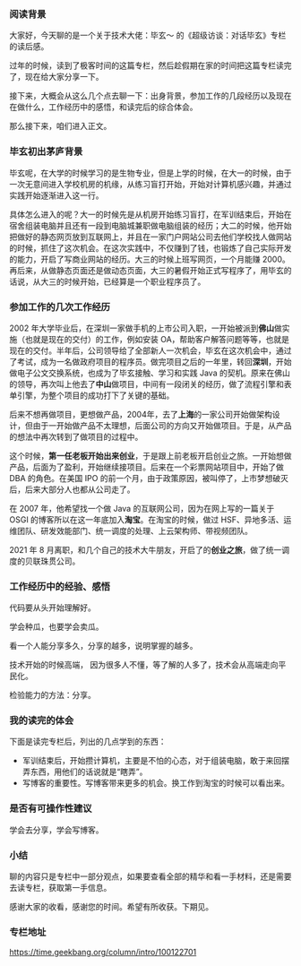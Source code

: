 ### 阅读背景

大家好，今天聊的是一个关于技术大佬：毕玄～ 的《超级访谈：对话毕玄》专栏的读后感。

过年的时候，读到了极客时间的这篇专栏，然后趁假期在家的时间把这篇专栏读完了，现在给大家分享一下。

接下来，大概会从这么几个点去聊一下：出身背景，参加工作的几段经历以及现在在做什么，工作经历中的感悟，和读完后的综合体会。

那么接下来，咱们进入正文。

### 毕玄初出茅庐背景

毕玄呢，在大学的时候学习的是生物专业，但是上学的时候，在大一的时候，由于一次无意间进入学校机房的机缘，从练习盲打开始，开始对计算机感兴趣，并通过实践开始逐渐进入这一行。

具体怎么进入的呢？大一的时候先是从机房开始练习盲打，在军训结束后，开始在宿舍组装电脑并且还有一段到电脑城兼职做电脑组装的经历；大二的时候，他开始把做好的静态网页放到互联网上，并且在一家门户网站公司去他们学校找人做网站的时候，抓住了这次机会。在这次实践中，不仅赚到了钱，也锻炼了自己实际开发的能力，开启了写商业网站的经历。大三的时候上班写网页，一个月能赚 2000。再后来，从做静态页面还是做动态页面，大三的暑假开始正式写程序了，用毕玄的话说，从大三的时候开始，已经算是一个职业程序员了。

### 参加工作的几次工作经历

2002 年大学毕业后，在深圳一家做手机的上市公司入职，一开始被派到**佛山**做实施（也就是现在的交付）的工作，例如安装 OA，帮助客户解答问题等等，也就是现在的交付。半年后，公司领导给了全部新人一次机会，毕玄在这次机会中，通过了考试，成为一名做政府项目的程序员。做完项目之后的一年里，转回**深圳**，开始做电子公文交换系统，也成为了毕玄接触、学习和实践 Java 的契机。原来在佛山的领导，再次叫上他去了**中山**做项目，中间有一段闭关的经历，做了流程引擎和表单引擎，为整个项目的成功打下了关键的基础。



后来不想再做项目，更想做产品，2004年，去了**上海**的一家公司开始做架构设计，但由于一开始做产品不太理想，后面公司的方向又开始做项目。于是，从产品的想法中再次转到了做项目的过程中。



这个时候，**第一任老板开始出来创业**，于是跟上前老板开启创业之旅。一开始想做产品，后面为了盈利，开始继续接项目。后来在一个彩票网站项目中，开始了做 DBA 的角色。在美国 IPO 的前一个月，由于政策原因，被叫停了，上市梦想破灭后，后来大部分人也都从公司走了。



在 2007 年，他希望找一个做 Java 的互联网公司，因为在网上写的一篇关于 OSGI 的博客所以在这一年底加入**淘宝**。在淘宝的时候，做过 HSF、异地多活、运维团队、研发效能部门、统一调度的处理、上云架构师、带视频团队。



2021 年 8 月离职，和几个自己的技术大牛朋友，开启了的**创业之旅**，做了统一调度的贝联珠贯公司。

### 工作经历中的经验、感悟

代码要从头开始理解好。

学会种瓜，也要学会卖瓜。

看一个人能分享多久，分享的越多，说明掌握的越多。

技术开始的时候高端， 因为很多人不懂，等了解的人多了，技术会从高端走向平民化。

检验能力的方法：分享。

### 我的读完的体会

下面是读完专栏后，列出的几点学到的东西：

- 军训结束后，开始攒计算机，主要是不怕的心态，对于组装电脑，敢于来回摆弄东西，用他们的话说就是“瞎弄”。
- 写博客的重要性。写博客带来更多的机会。换工作到淘宝的时候可以看出来。

### 是否有可操作性建议

学会去分享，学会写博客。

### 小结

聊的内容只是专栏中一部分观点，如果要查看全部的精华和看一手材料，还是需要去读专栏，获取第一手信息。

感谢大家的收看，感谢您的时间。希望有所收获。下期见。

### 专栏地址

https://time.geekbang.org/column/intro/100122701
